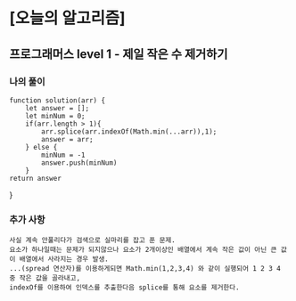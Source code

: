 # [오늘의 알고리즘]

  

## 프로그래머스 level 1 - 제일 작은 수 제거하기

  

### 나의 풀이

    function solution(arr) {
        let answer = [];
        let minNum = 0;
        if(arr.length > 1){
            arr.splice(arr.indexOf(Math.min(...arr)),1);
            answer = arr;
        } else {
            minNum = -1
            answer.push(minNum)
        }
    return answer
}

### 추가 사항

    사실 계속 안풀리다가 검색으로 실마리를 잡고 푼 문제. 
    요소가 하나일때는 문제가 되지않으나 요소가 2개이상인 배열에서 계속 작은 값이 아닌 큰 값이 배열에서 사라지는 경우 발생.
    ...(spread 연산자)를 이용하게되면 Math.min(1,2,3,4) 와 같이 실행되어 1 2 3 4 중 작은 값을 골라내고, 
    indexOf를 이용하여 인덱스를 추출한다음 splice를 통해 요소를 제거한다. 